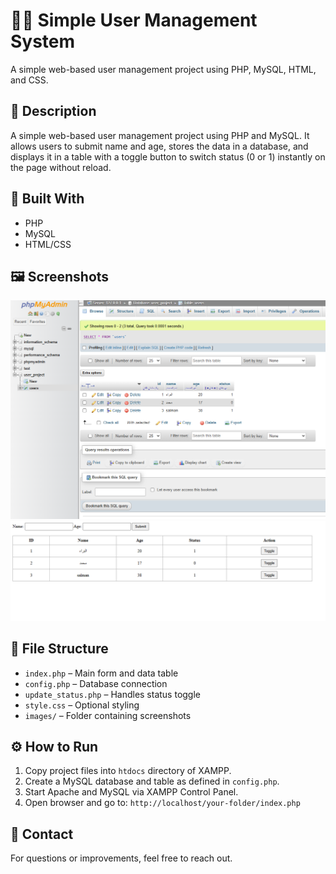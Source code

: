 # 🧑‍💻 Simple User Management System

A simple web-based user management project using PHP, MySQL, HTML, and CSS.

## 📄 Description
A simple web-based user management project using PHP and MySQL. It allows users to submit name and age, stores the data in a database, and displays it in a table with a toggle button to switch status (0 or 1) instantly on the page without reload.

## 🧰 Built With
- PHP
- MySQL
- HTML/CSS

## 🖼️ Screenshots
![Screenshot 1](images/Pic1.png)  
![Screenshot 2](images/Pic2.png)

## 📁 File Structure
- `index.php` – Main form and data table  
- `config.php` – Database connection  
- `update_status.php` – Handles status toggle  
- `style.css` – Optional styling  
- `images/` – Folder containing screenshots

## ⚙️ How to Run
1. Copy project files into `htdocs` directory of XAMPP.
2. Create a MySQL database and table as defined in `config.php`.
3. Start Apache and MySQL via XAMPP Control Panel.
4. Open browser and go to: `http://localhost/your-folder/index.php`

## 🤝 Contact
For questions or improvements, feel free to reach out.
